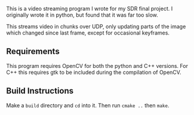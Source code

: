 This is a video streaming program I wrote for my SDR final project. 
I originally wrote it in python, but found that it was far too slow.

This streams video in chunks over UDP, only updating parts of the image
which changed since last frame, except for occasional keyframes.

## Requirements
This program requires OpenCV for both the python and C++ versions.
For C++ this requires gtk to be included during the compilation of OpenCV.

## Build Instructions
Make a `build` directory and `cd` into it. Then run `cmake ..` then `make`.